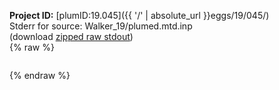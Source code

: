 **Project ID:** [plumID:19.045]({{ '/' | absolute_url }}eggs/19/045/)  
Stderr for source:  Walker_19/plumed.mtd.inp   
(download [zipped raw stdout](plumed.mtd.inp.plumed_master.stdout.txt.zip))  
{% raw %}
<pre>
</pre>
{% endraw %}
